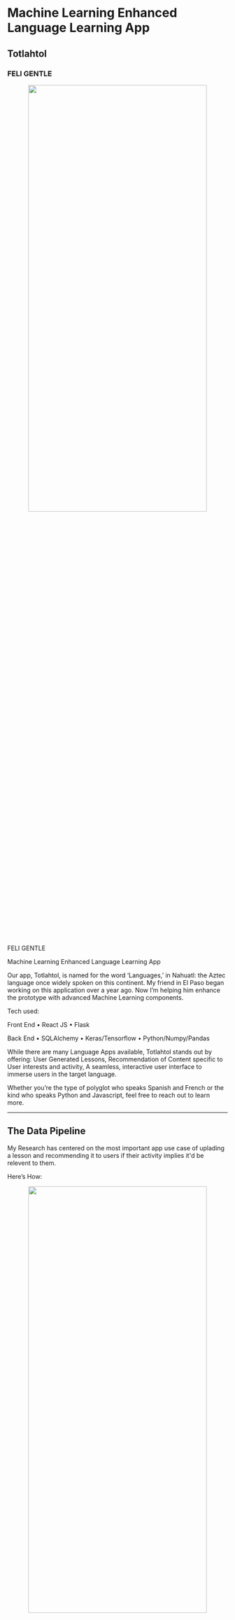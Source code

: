 # Machine Learning Enhanced Language Learning App

## Totlahtol

### FELI GENTLE

<p align="center">
  <img src=/media/login.gif width='90%' height='50%'>
</p>

FELI GENTLE

Machine Learning Enhanced Language Learning App 

Our app, Totlahtol, is named for the word ‘Languages,’ in Nahuatl: the Aztec language once widely spoken on this continent. 
My friend in El Paso began working on this application over a year ago. Now I’m helping him enhance the prototype with advanced Machine Learning components.

Tech used:

Front End 
• React JS
• Flask

Back End 
• SQLAlchemy
• Keras/Tensorflow
• Python/Numpy/Pandas


While there are many Language Apps available, 
Totlahtol stands out by offering:
User Generated Lessons, 
Recommendation of Content specific to User interests and activity, 
A seamless, interactive user interface to immerse users in the target language. 


Whether you’re the type of polyglot who speaks Spanish and French or the kind who speaks Python and Javascript, feel free to reach out to learn more.

---

## The Data Pipeline

My Research has centered on the most important app use case of uplading a lesson and recommending it to users if their activity implies it'd be relevent to them.


Here’s How:

<p align="center">
  <img src=/media/uml-basic.png width='90%' height='50%'>
</p>

1. A user uploads a lesson

<p align="center">
  <img src=/media/add_lesson.gif width='90%' height='50%'>
</p>

2. NLP for processing the text and discerning the lesson topics
3. The lesson specific word and topic embeddings are available for the recommender model
4. User ratings and lesson activity are made available for the recommender model
5. The recommender gets an input of these and other features about the users and lessons
6. The recommender, a combination of deep neural network and matrix factorization, returns the probable ratings for lessons each user has not seen yet
7. These predicted ratings are sorted to find the highest ratings
8. When a user opens their feed, these lessons are suggested to them first

## ML components

### User Generated Lessons and NLP Topic Modeling

When a user uploads a lesson:
Model and Embed Word Tokens and Latent Topics of Lessons, to Understand the Content
(through NLP, LDA, word embeddings, and a Neural Network)

Doing so allows the app to group similar lessons together, on the fly, enabling:
User Specific Recommendations based on Activity and Lesson Preferences 
(through Matrix Factorization and Deep Neural Network)

...
Why NLP?

topic modeling
checking for duplicate lesson (hasing tokens)

Prototype: LDA

Production: lda2Vec, word2vec, multilingual embeddings, Deep Neural Network, consider Rust HuggingFace tokenizers for speed

Embedding Space

<p align="center">
  <img src=/media/overview-1-shorten2.gif></img>
</p>

Topic Modeling with Embedding

<p align="center">
  <img src=/media/topics-1-shorten2.gif></img>
</p>

            
### Recommendation
recommendation systems consist of 3 key stages:

Why Recommenders?

Prototype: Sparse Matrix Factorization

Pros: quick, reliable when signal is reliable (enough user activity)

Cons: bad with limited data on new users (cold start), inputs restricted to User and Items matrix

Production: Deep Neural Network


Recommender Process:

1. item candidate generation
2. user specific scoring of items
3. reranking, or sorting the items based on relevance to the user


Takeaways:

Learned a number of libraries, such as Keras/Tensorflow, Gensim, and worked with more familiar Pandas and Numpy, and NLTK

Faced the Challenge of working remotely with the software engineer, my friend, in a different time zone, and had to iteratively adjust the app to implement changes

Got experience working with machine learning in a production web development environment; being the domain expert to recommend best practice for performance and scalability; had to weigh trade offs of having a fast working prototype and implementing the best available solutions for a given task, faced this at nearly every step; sometimes making prototype is the clear priority, but some best practices shouldn’t be compromised, and found that out the hard way when late in the project decided to reimplement many features using Keras/Tensorflow to achieve state of the art recommendation, like those seen on Youtube, and FaceBook.

If interested in knowing more about the application, whether you’re the type of polyglot who speaks Spanish and French or the kind who speaks Python and Javascript, feel free to reach out! We intend to keep working on the app until we have a deliverable prototype.

